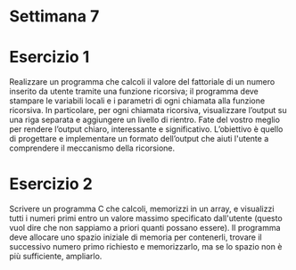 # Settimana 7
# Esercizio 1
Realizzare un programma che calcoli il valore del fattoriale di un numero inserito da utente tramite una funzione ricorsiva; il programma deve stampare le variabili locali e i parametri di ogni chiamata alla funzione ricorsiva. In particolare, per ogni chiamata ricorsiva, visualizzare l’output su una riga separata e aggiungere un livello di rientro. Fate del vostro meglio per rendere l’output chiaro, interessante e significativo. L’obiettivo è quello di progettare e implementare un formato dell’output che aiuti l'utente a comprendere il meccanismo della ricorsione.

# Esercizio 2
Scrivere un programma C che calcoli, memorizzi in un array, e visualizzi tutti i numeri primi entro un valore massimo specificato dall'utente (questo vuol dire che non sappiamo a priori quanti possano essere). Il programma deve allocare uno spazio iniziale di memoria per contenerli, trovare il successivo numero primo richiesto e memorizzarlo, ma se lo spazio non è più sufficiente, ampliarlo.
